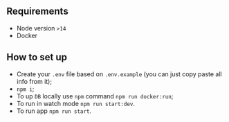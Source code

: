 ## Requirements

- Node version `>14`
- Docker

## How to set up

- Create your `.env` file based on `.env.example` (you can just copy paste all info from it);
- `npm i`;
- To up `DB` locally use `npm` command `npm run docker:run`;
- To run in watch mode `npm run start:dev`.
- To run app `npm run start`.
